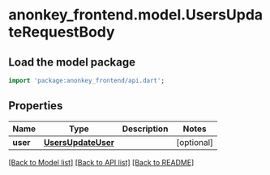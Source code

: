 # anonkey_frontend.model.UsersUpdateRequestBody

## Load the model package

```dart
import 'package:anonkey_frontend/api.dart';
```

## Properties

 Name     | Type                                      | Description | Notes      
----------|-------------------------------------------|-------------|------------
 **user** | [**UsersUpdateUser**](UsersUpdateUser.md) |             | [optional] 

[[Back to Model list]](../README.md#documentation-for-models) [[Back to API list]](../README.md#documentation-for-api-endpoints) [[Back to README]](../README.md)


